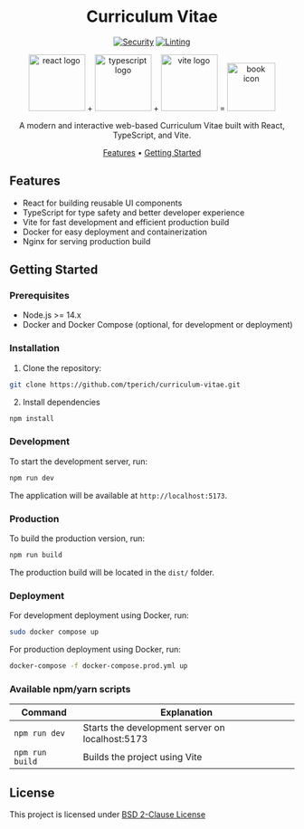 <div align="center">

# Curriculum Vitae

[![Security](https://github.com/tperich/curriculum-vitae/actions/workflows/security.yml/badge.svg)](https://github.com/yourusername/curriculum-vitae/actions/workflows/security.yml)
[![Linting](https://github.com/tperich/curriculum-vitae/actions/workflows/linting.yml/badge.svg)](https://github.com/yourusername/curriculum-vitae/actions/workflows/linting.yml)

<a href="https://react.dev"><image width="100px" src="public/react.svg" alt="react logo" /></a> +
<image width="100px" src="public/typescript.svg" alt="typescript logo" /> +
<image width="100px" src="public/vite.svg" alt="vite logo" /> =
<image width="85px" src="public/book.svg" alt="book icon" />

A modern and interactive web-based Curriculum Vitae built with React, TypeScript, and Vite.

[Features](#features) •
[Getting Started](#getting-started)

</div>

## Features

- React for building reusable UI components
- TypeScript for type safety and better developer experience
- Vite for fast development and efficient production build
- Docker for easy deployment and containerization
- Nginx for serving production build

## Getting Started

### Prerequisites

- Node.js >= 14.x
- Docker and Docker Compose (optional, for development or deployment)

### Installation

1. Clone the repository:

```bash
git clone https://github.com/tperich/curriculum-vitae.git
```

2. Install dependencies

```bash
npm install
```

### Development

To start the development server, run:

```bash
npm run dev
```

The application will be available at `http://localhost:5173`.

### Production

To build the production version, run:

```bash
npm run build
```

The production build will be located in the `dist/` folder.

### Deployment

For development deployment using Docker, run:

```bash
sudo docker compose up
```

For production deployment using Docker, run:

```bash
docker-compose -f docker-compose.prod.yml up
```

### Available npm/yarn scripts

| Command         | Explanation                                                                                                  |
| --------------- | ------------------------------------------------------------------------------------------------------------ |
| `npm run dev`  | Starts the development server on localhost:5173                                                              |
| `npm run build`| Builds the project using Vite                                                                                |

## License

This project is licensed under [BSD 2-Clause License](./LICENSE)
